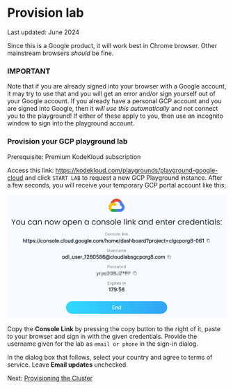 # Provision lab

Last updated: June 2024

Since this is a Google product, it will work best in Chrome browser. Other mainstream browsers *should* be fine.

### IMPORTANT

Note that if you are already signed into your browser with a Google account, it may try to use that and you will get an error and/or sign yourself out of your Google account. If you already have a personal GCP account and you are signed into Google, then it *will use this automatically* and not connect you to the playground! If either of these apply to you, then use an incognito window to sign into the playground account.

### Provision your GCP playground lab

Prerequisite: Premium KodeKloud subscription

Access this link: https://kodekloud.com/playgrounds/playground-google-cloud and click `START LAB` to request a new GCP Playground instance. After a few seconds, you will receive your temporary GCP portal account like this:

![image](../images/01-sign-in.png)

Copy the **Console Link** by pressing the copy button to the right of it, paste to your browser and sign in with the given credentials. Provide the username given for the lab as `email or phone` in the sign-in dialog.

In the dialog box that follows, select your country and agree to terms of service. Leave **Email updates** unchecked.

Next: [Provisioning the Cluster](./02-create-cluster.md)



